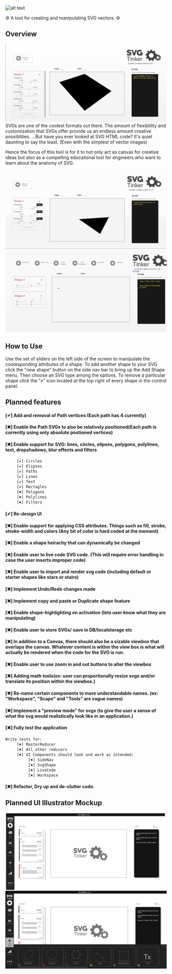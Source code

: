 
![alt text](https://svgtinkerassets.s3.amazonaws.com/svgtinkerbannerlogolargewhite2.png)

 :gear: A tool for creating and manipulating SVG vectors. :gear:
## Overview
![alt text](./public/assets/SVGTINKER.png)
 SVGs are one of the coolest formats out there. The amount of flexiblility and customization that SVGs offer provide us an endless amount creative possiblities. ...But have you ever looked at SVG HTML code? It's quiet daunting to say the least. (Even with the simplest of vector images)

 Hence the focus of this tool is for it to not only act as canvas for creative ideas but also as a compelling educational tool for engineers who want to learn about the anatomy of SVG.

![alt text](./public/assets/svg1.gif)
![alt text](./public/assets/svg2.gif)
## How to Use
 Use the set of sliders on the left side of the screen to manipulate the cooresponding attributes of a shape. To add another shape to your SVG click the "new shape" button on the side nav bar to bring up the Add Shape menu. Then choose an SVG type among the options. To remove a particular shape click the "x" icon located at the top right of every shape in the control panel.

## Planned features
#### [✔] Add and removal of Path vertices (Each path has 4 currently)
#### [✖] Enable the Path SVGs to also be relatively positioned(Each path is currently using only absolute postioned vertices)   
#### [✖] Enable support for SVG: lines, circles, elipses, polygons, polylines, text, dropshadows, blur effects and filters   
```
     [✔] Circles
     [✔] Elipses
     [✔] Paths
     [✔] Lines
     [✔] Text
     [✔] Rectagles
     [✖] Polygons
     [✖] Polylines
     [✖] Filters

```
#### [✔] Re-design UI
#### [✖] Enable support for applying CSS attributes. Things such as fill, stroke, stroke-width and colors (Any bit of color is hard coded at the moment)
#### [✖] Enable a shape heirachy that can dynamically be changed
#### [✖] Enable user to live code SVG code. (This will require error handling in case the user inserts improper code)
#### [✖] Enable user to import and render svg code (including default or starter shapes like stars or stairs)
#### [✖] Implement Undo/Redo changes made
#### [✖] Implement copy and paste or Duplicate shape feature
#### [✖] Enable shape-highlighting on activation (lets user know what they are manipulating)
#### [✖] Enable user to store SVGs/ save in DB/localstorage etc  
#### [✖] In addition to a Canvas, there should also be a sizable viewbox that overlaps the canvas. Whatever content is within the view box is what will actually be rendered when the code for the SVG is run.
#### [✖] Enable user to use zoom in and out buttons to alter the viewbox 
#### [✖] Adding math tools(ex: user can proportionally resize svgs and/or translate its position within the viewbox.)
#### [✖] Re-name certain components to more understandable names. (ex: "Workspace", "Scape" and "Tools" are vague names)
#### [✖] Implement a "preview mode" for svgs (to give the user a sense of what the svg would realistically look like in an application.)
#### [✖] Fully test the application
```
Write tests for:
     [✖] MasterReducer
     [✖] All other reducers
     [✖] UI Components should look and work as intended:
          [✖] SideNav
          [✖] SvgShape
          [✖] LiveCode
          [✖] Workspace
```
#### [✖] Refactor, Dry up and de-clutter code.

## Planned UI Illustrator Mockup
 ![alt text](./public/assets/mockup-assets/svgtinker-mockup01.png)
 ![alt text](./public/assets/mockup-assets/svgtinker-mockup02.png)





